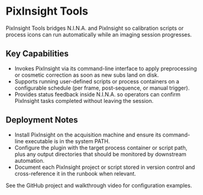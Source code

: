 # PixInsight Tools

PixInsight Tools bridges N.I.N.A. and PixInsight so calibration scripts or process icons can run automatically while an imaging session progresses.

## Key Capabilities
- Invokes PixInsight via its command-line interface to apply preprocessing or cosmetic correction as soon as new subs land on disk.
- Supports running user-defined scripts or process containers on a configurable schedule (per frame, post-sequence, or manual trigger).
- Provides status feedback inside N.I.N.A. so operators can confirm PixInsight tasks completed without leaving the session.

## Deployment Notes
- Install PixInsight on the acquisition machine and ensure its command-line executable is in the system PATH.
- Configure the plugin with the target process container or script path, plus any output directories that should be monitored by downstream automation.
- Document each PixInsight project or script stored in version control and cross-reference it in the runbook when relevant.

See the GitHub project and walkthrough video for configuration examples.
